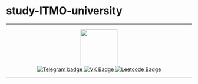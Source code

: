 # study-ITMO-university
---
<div id="header" align="center">
  <img src="https://media.giphy.com/media/M9gbBd9nbDrOTu1Mqx/giphy.gif" width="100"/>
  <div id="badges">
    <a href="https://t.me/jaba368" target = "_blank">
  <img src="https://img.shields.io/badge/Telegram-blue?style=for-the-badge&logo=telegram" alt="Telegram badge"/>
  </a>
  <a href = "https://vk.com/smekla" target = "_blank">
  <img src="https://img.shields.io/badge/vk-black?style=for-the-badge&logo=vk&logoColor=white" alt="VK Badge"/>
  </a>
  <a href = "https://leetcode.com/JABAN111" target = "_blank">
  <img src="https://img.shields.io/badge/Leetcode-blue?style=for-the-badge&logo=LeetCode&logoColor=white" alt="Leetcode Badge"/>
  </a>
  </div>
</div>



---
